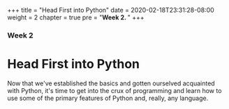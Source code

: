 +++
title = "Head First into Python"
date = 2020-02-18T23:31:28-08:00
weight = 2
chapter = true
pre = "<b>Week 2. </b>"
+++

### Week 2

# Head First into Python

Now that we've established the basics and gotten ourselved acquainted with Python, it's time to get into the crux of programming and learn how to use some of the primary features of Python and, really, any language.